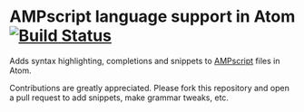 # AMPscript language support in Atom [![Build Status](https://travis-ci.org/diemogebhardt/atom-language-ampscript.svg)](https://travis-ci.org/diemogebhardt/atom-language-ampscript)

Adds syntax highlighting, completions and snippets to [AMPscript](https://developer.salesforce.com/docs/atlas.en-us.mc-programmatic-content.meta/mc-programmatic-content/index.htm)
files in Atom.

Contributions are greatly appreciated. Please fork this repository and open a
pull request to add snippets, make grammar tweaks, etc.
